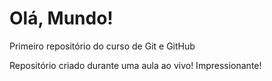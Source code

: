 # Olá, Mundo!
 Primeiro repositório do curso de Git e GitHub

 Repositório criado durante uma aula ao vivo!
 Impressionante!
